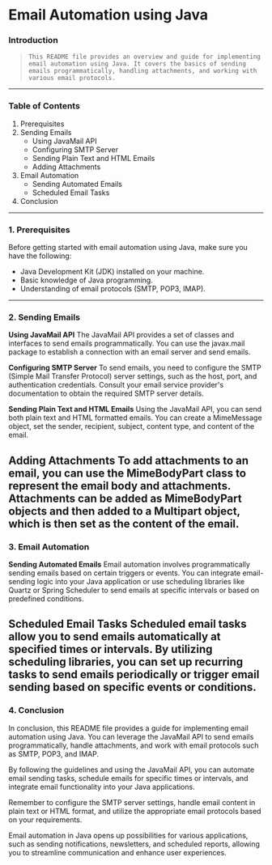 # Email Automation using Java

### Introduction
> `This README file provides an overview and guide for implementing email automation using Java. It covers the basics of sending emails programmatically, handling attachments, and working with various email protocols.`
---
### Table of Contents
1. Prerequisites
2. Sending Emails
     * Using JavaMail API
     * Configuring SMTP Server
     * Sending Plain Text and HTML Emails
     * Adding Attachments
3. Email Automation
     * Sending Automated Emails
     * Scheduled Email Tasks
4. Conclusion
---
### 1. Prerequisites

Before getting started with email automation using Java, make sure you have the following:

* Java Development Kit (JDK) installed on your machine.
* Basic knowledge of Java programming.
* Understanding of email protocols (SMTP, POP3, IMAP).
---
### 2. Sending Emails

**Using JavaMail API**
The JavaMail API provides a set of classes and interfaces to send emails programmatically. You can use the javax.mail package to establish a connection with an email server and send emails.

**Configuring SMTP Server**
To send emails, you need to configure the SMTP (Simple Mail Transfer Protocol) server settings, such as the host, port, and authentication credentials. Consult your email service provider's documentation to obtain the required SMTP server details.

**Sending Plain Text and HTML Emails**
Using the JavaMail API, you can send both plain text and HTML formatted emails. You can create a MimeMessage object, set the sender, recipient, subject, content type, and content of the email.

**Adding Attachments**
To add attachments to an email, you can use the MimeBodyPart class to represent the email body and attachments. Attachments can be added as MimeBodyPart objects and then added to a Multipart object, which is then set as the content of the email.
---
### 3. Email Automation

**Sending Automated Emails**
Email automation involves programmatically sending emails based on certain triggers or events. You can integrate email-sending logic into your Java application or use scheduling libraries like Quartz or Spring Scheduler to send emails at specific intervals or based on predefined conditions.

**Scheduled Email Tasks**
Scheduled email tasks allow you to send emails automatically at specified times or intervals. By utilizing scheduling libraries, you can set up recurring tasks to send emails periodically or trigger email sending based on specific events or conditions.
---
### 4. Conclusion
In conclusion, this README file provides a guide for implementing email automation using Java. You can leverage the JavaMail API to send emails programmatically, handle attachments, and work with email protocols such as SMTP, POP3, and IMAP.

By following the guidelines and using the JavaMail API, you can automate email sending tasks, schedule emails for specific times or intervals, and integrate email functionality into your Java applications.

Remember to configure the SMTP server settings, handle email content in plain text or HTML format, and utilize the appropriate email protocols based on your requirements.

Email automation in Java opens up possibilities for various applications, such as sending notifications, newsletters, and scheduled reports, allowing you to streamline communication and enhance user experiences.





